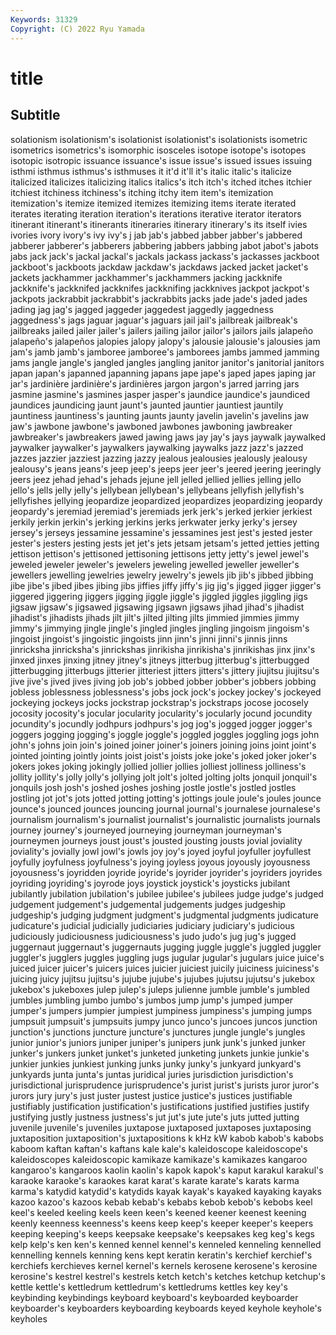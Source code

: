 ```yaml
---
Keywords: 31329
Copyright: (C) 2022 Ryu Yamada
---
```



# title

## Subtitle
solationism isolationism's isolationist isolationist's isolationists isometric isometrics isometrics's isomorphic
isosceles isotope isotope's isotopes isotopic isotropic issuance issuance's issue issue's
issued issues issuing isthmi isthmus isthmus's isthmuses it it'd it'll
it's italic italic's italicize italicized italicizes italicizing italics italics's itch
itch's itched itches itchier itchiest itchiness itchiness's itching itchy item
item's itemization itemization's itemize itemized itemizes itemizing items iterate iterated
iterates iterating iteration iteration's iterations iterative iterator iterators itinerant itinerant's
itinerants itineraries itinerary itinerary's its itself ivies ivories ivory ivory's
ivy ivy's j jab jab's jabbed jabber jabber's jabbered jabberer
jabberer's jabberers jabbering jabbers jabbing jabot jabot's jabots jabs jack
jack's jackal jackal's jackals jackass jackass's jackasses jackboot jackboot's jackboots
jackdaw jackdaw's jackdaws jacked jacket jacket's jackets jackhammer jackhammer's jackhammers
jacking jackknife jackknife's jackknifed jackknifes jackknifing jackknives jackpot jackpot's jackpots
jackrabbit jackrabbit's jackrabbits jacks jade jade's jaded jades jading jag
jag's jagged jaggeder jaggedest jaggedly jaggedness jaggedness's jags jaguar jaguar's
jaguars jail jail's jailbreak jailbreak's jailbreaks jailed jailer jailer's jailers
jailing jailor jailor's jailors jails jalapeño jalapeño's jalapeños jalopies jalopy
jalopy's jalousie jalousie's jalousies jam jam's jamb jamb's jamboree jamboree's
jamborees jambs jammed jamming jams jangle jangle's jangled jangles jangling
janitor janitor's janitorial janitors japan japan's japanned japanning japans jape
jape's japed japes japing jar jar's jardinière jardinière's jardinières jargon
jargon's jarred jarring jars jasmine jasmine's jasmines jasper jasper's jaundice
jaundice's jaundiced jaundices jaundicing jaunt jaunt's jaunted jauntier jauntiest jauntily
jauntiness jauntiness's jaunting jaunts jaunty javelin javelin's javelins jaw jaw's
jawbone jawbone's jawboned jawbones jawboning jawbreaker jawbreaker's jawbreakers jawed jawing
jaws jay jay's jays jaywalk jaywalked jaywalker jaywalker's jaywalkers jaywalking
jaywalks jazz jazz's jazzed jazzes jazzier jazziest jazzing jazzy jealous
jealousies jealously jealousy jealousy's jeans jeans's jeep jeep's jeeps jeer
jeer's jeered jeering jeeringly jeers jeez jehad jehad's jehads jejune
jell jelled jellied jellies jelling jello jello's jells jelly jelly's
jellybean jellybean's jellybeans jellyfish jellyfish's jellyfishes jellying jeopardize jeopardized jeopardizes
jeopardizing jeopardy jeopardy's jeremiad jeremiad's jeremiads jerk jerk's jerked jerkier
jerkiest jerkily jerkin jerkin's jerking jerkins jerks jerkwater jerky jerky's
jersey jersey's jerseys jessamine jessamine's jessamines jest jest's jested jester
jester's jesters jesting jests jet jet's jets jetsam jetsam's jetted
jetties jetting jettison jettison's jettisoned jettisoning jettisons jetty jetty's jewel
jewel's jeweled jeweler jeweler's jewelers jeweling jewelled jeweller jeweller's jewellers
jewelling jewelries jewelry jewelry's jewels jib jib's jibbed jibbing jibe
jibe's jibed jibes jibing jibs jiffies jiffy jiffy's jig jig's
jigged jigger jigger's jiggered jiggering jiggers jigging jiggle jiggle's jiggled
jiggles jiggling jigs jigsaw jigsaw's jigsawed jigsawing jigsawn jigsaws jihad
jihad's jihadist jihadist's jihadists jihads jilt jilt's jilted jilting jilts
jimmied jimmies jimmy jimmy's jimmying jingle jingle's jingled jingles jingling
jingoism jingoism's jingoist jingoist's jingoistic jingoists jinn jinn's jinni jinni's
jinnis jinns jinricksha jinricksha's jinrickshas jinrikisha jinrikisha's jinrikishas jinx jinx's
jinxed jinxes jinxing jitney jitney's jitneys jitterbug jitterbug's jitterbugged jitterbugging
jitterbugs jitterier jitteriest jitters jitters's jittery jiujitsu jiujitsu's jive jive's
jived jives jiving job job's jobbed jobber jobber's jobbers jobbing
jobless joblessness joblessness's jobs jock jock's jockey jockey's jockeyed jockeying
jockeys jocks jockstrap jockstrap's jockstraps jocose jocosely jocosity jocosity's jocular
jocularity jocularity's jocularly jocund jocundity jocundity's jocundly jodhpurs jodhpurs's jog
jog's jogged jogger jogger's joggers jogging jogging's joggle joggle's joggled
joggles joggling jogs john john's johns join join's joined joiner
joiner's joiners joining joins joint joint's jointed jointing jointly joints
joist joist's joists joke joke's joked joker joker's jokers jokes
joking jokingly jollied jollier jollies jolliest jolliness jolliness's jollity jollity's
jolly jolly's jollying jolt jolt's jolted jolting jolts jonquil jonquil's
jonquils josh josh's joshed joshes joshing jostle jostle's jostled jostles
jostling jot jot's jots jotted jotting jotting's jottings joule joule's
joules jounce jounce's jounced jounces jouncing journal journal's journalese journalese's
journalism journalism's journalist journalist's journalistic journalists journals journey journey's journeyed
journeying journeyman journeyman's journeymen journeys joust joust's jousted jousting jousts
jovial joviality joviality's jovially jowl jowl's jowls joy joy's joyed
joyful joyfuller joyfullest joyfully joyfulness joyfulness's joying joyless joyous joyously
joyousness joyousness's joyridden joyride joyride's joyrider joyrider's joyriders joyrides joyriding
joyriding's joyrode joys joystick joystick's joysticks jubilant jubilantly jubilation jubilation's
jubilee jubilee's jubilees judge judge's judged judgement judgement's judgemental judgements
judges judgeship judgeship's judging judgment judgment's judgmental judgments judicature judicature's
judicial judicially judiciaries judiciary judiciary's judicious judiciously judiciousness judiciousness's judo
judo's jug jug's jugged juggernaut juggernaut's juggernauts jugging juggle juggle's
juggled juggler juggler's jugglers juggles juggling jugs jugular jugular's jugulars
juice juice's juiced juicer juicer's juicers juices juicier juiciest juicily
juiciness juiciness's juicing juicy jujitsu jujitsu's jujube jujube's jujubes jujutsu
jujutsu's jukebox jukebox's jukeboxes julep julep's juleps julienne jumble jumble's
jumbled jumbles jumbling jumbo jumbo's jumbos jump jump's jumped jumper
jumper's jumpers jumpier jumpiest jumpiness jumpiness's jumping jumps jumpsuit jumpsuit's
jumpsuits jumpy junco junco's juncoes juncos junction junction's junctions juncture
juncture's junctures jungle jungle's jungles junior junior's juniors juniper juniper's
junipers junk junk's junked junker junker's junkers junket junket's junketed
junketing junkets junkie junkie's junkier junkies junkiest junking junks junky
junky's junkyard junkyard's junkyards junta junta's juntas juridical juries jurisdiction
jurisdiction's jurisdictional jurisprudence jurisprudence's jurist jurist's jurists juror juror's jurors
jury jury's just juster justest justice justice's justices justifiable justifiably
justification justification's justifications justified justifies justify justifying justly justness justness's
jut jut's jute jute's juts jutted jutting juvenile juvenile's juveniles
juxtapose juxtaposed juxtaposes juxtaposing juxtaposition juxtaposition's juxtapositions k kHz kW
kabob kabob's kabobs kaboom kaftan kaftan's kaftans kale kale's kaleidoscope
kaleidoscope's kaleidoscopes kaleidoscopic kamikaze kamikaze's kamikazes kangaroo kangaroo's kangaroos kaolin
kaolin's kapok kapok's kaput karakul karakul's karaoke karaoke's karaokes karat
karat's karate karate's karats karma karma's katydid katydid's katydids kayak
kayak's kayaked kayaking kayaks kazoo kazoo's kazoos kebab kebab's kebabs
kebob kebob's kebobs keel keel's keeled keeling keels keen keen's
keened keener keenest keening keenly keenness keenness's keens keep keep's
keeper keeper's keepers keeping keeping's keeps keepsake keepsake's keepsakes keg
keg's kegs kelp kelp's ken ken's kenned kennel kennel's kenneled
kenneling kennelled kennelling kennels kenning kens kept keratin keratin's kerchief
kerchief's kerchiefs kerchieves kernel kernel's kernels kerosene kerosene's kerosine kerosine's
kestrel kestrel's kestrels ketch ketch's ketches ketchup ketchup's kettle kettle's
kettledrum kettledrum's kettledrums kettles key key's keybinding keybindings keyboard keyboard's
keyboarded keyboarder keyboarder's keyboarders keyboarding keyboards keyed keyhole keyhole's keyholes
